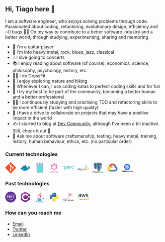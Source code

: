 ## Hi, Tiago here 👋

I am a software engineer, who enjoys solving problems through code. Passionated about coding, refactoring, evolutionary design, efficiency and ~0 bugs 🐱‍💻 On my way to contribute to a better software industry and a better world, through studying, experimenting, sharing and mentoring.

- 🎸 I'm a guitar player
- 🎼 I'm Into heavy metal, rock, blues, jazz, classical
- 🎶 I love going to concerts
- 📚 I enjoy reading about software (of course), economics, science, philosophy, psychology, history, etc.
- 🏋️‍♂️ I do CrossFit
- 🌄 I enjoy exploring nature and hiking
- 🔭 Whenever I can, I use coding katas to perfect coding skills and for fun
- 🌱 I try my best to be part of the community, becoming a better human and a better professional
- 👨‍💻 I continuously studying and practising TDD and refactoring skills to be more efficient (faster with high quality)
- 🚀 I have a drive to collaborate on projects that may have a positive impact in the world
- ✍ I started to blog at [Dev Community](https://dev.to/tgdraugr), although I've been a bit inactive. Still, check it out 👀
- 💬 Ask me about software craftsmanship, testing, heavy metal, training, history, human behaviour, ethics, etc. (no particular order)

### Current technologies

<div style="display: inline_block">
  <img align="center" alt="git" height="35" width="35" src="https://raw.githubusercontent.com/devicons/devicon/master/icons/git/git-original.svg">&nbsp;&nbsp;
  <img align="center" alt="docker" height="35" width="35" src="https://raw.githubusercontent.com/devicons/devicon/master/icons/docker/docker-original.svg">&nbsp;&nbsp;
  <img align="center" alt="go" height="35" width="35" src="https://raw.githubusercontent.com/devicons/devicon/master/icons/go/go-original.svg">&nbsp;&nbsp;
  <img align="center" alt="gql" height="35" width="35" src="https://raw.githubusercontent.com/devicons/devicon/master/icons/graphql/graphql-plain-wordmark.svg">&nbsp;&nbsp;
  <img align="center" alt="grpc" height="35" width="35" src="https://raw.githubusercontent.com/devicons/devicon/master/icons/grpc/grpc-plain.svg">&nbsp;&nbsp;
  <img align="center" alt="mysql" height="35" width="35" src="https://raw.githubusercontent.com/devicons/devicon/master/icons/mysql/mysql-original-wordmark.svg">&nbsp;&nbsp;
  <img align="center" alt="psql" height="35" width="35" src="https://raw.githubusercontent.com/devicons/devicon/master/icons/postgresql/postgresql-original-wordmark.svg">&nbsp;&nbsp;
  <img align="center" alt="gcp" height="35" width="35" src="https://raw.githubusercontent.com/devicons/devicon/master/icons/googlecloud/googlecloud-original.svg">&nbsp;&nbsp;
  <img align="center" alt="k8s" height="35" width="35" src="https://raw.githubusercontent.com/devicons/devicon/master/icons/kubernetes/kubernetes-original-wordmark.svg">
</div>

### Past technologies

<div style="display: inline_block">
  <img align="center" alt="dotnetcore" height="35" width="35" src="https://raw.githubusercontent.com/devicons/devicon/master/icons/dotnetcore/dotnetcore-original.svg">&nbsp;&nbsp;
  <img align="center" alt="csharp" height="35" width="35" src="https://raw.githubusercontent.com/devicons/devicon/master/icons/csharp/csharp-original.svg">&nbsp;&nbsp;
  <img align="center" alt="java" height="35" width="35" src="https://raw.githubusercontent.com/devicons/devicon/master/icons/java/java-original.svg">&nbsp;&nbsp;
  <img align="center" alt="python" height="35" width="35" src="https://raw.githubusercontent.com/devicons/devicon/master/icons/python/python-original.svg">&nbsp;&nbsp;
  <img align="center" alt="mssql" height="35" width="35" src="https://raw.githubusercontent.com/devicons/devicon/master/icons/microsoftsqlserver/microsoftsqlserver-original-wordmark.svg">&nbsp;&nbsp;
  <img align="center" alt="aws" height="35" width="35" src="https://raw.githubusercontent.com/devicons/devicon/master/icons/amazonwebservices/amazonwebservices-original-wordmark.svg">
</div>

### How can you reach me

- [Email](mailto:tiagogabrielsilva0+dev@gmail.com)
- [Twitter](https://twitter.com/tgdraugr)
- [LinkedIn](https://www.linkedin.com/in/tgdraugr/)
